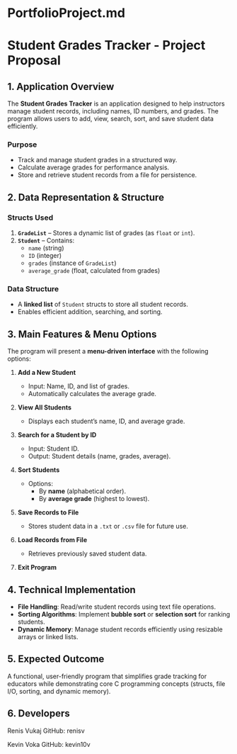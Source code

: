# PortfolioProject.md
# Student Grades Tracker - Project Proposal  

## **1. Application Overview**  
The **Student Grades Tracker** is an application designed to help instructors manage student records, including names, ID numbers, and grades. The program allows users to add, view, search, sort, and save student data efficiently.  

### **Purpose**  
- Track and manage student grades in a structured way.  
- Calculate average grades for performance analysis.  
- Store and retrieve student records from a file for persistence.  

## **2. Data Representation & Structure**  

### **Structs Used**  
1. **`GradeList`** – Stores a dynamic list of grades (as `float` or `int`).  
2. **`Student`** – Contains:  
   - `name` (string)  
   - `ID` (integer)  
   - `grades` (instance of `GradeList`)  
   - `average_grade` (float, calculated from grades)  

### **Data Structure**  
- A **linked list** of `Student` structs to store all student records.  
- Enables efficient addition, searching, and sorting.  

## **3. Main Features & Menu Options**  

The program will present a **menu-driven interface** with the following options:  

1. **Add a New Student**  
   - Input: Name, ID, and list of grades.  
   - Automatically calculates the average grade.  

2. **View All Students**  
   - Displays each student’s name, ID, and average grade.  

3. **Search for a Student by ID**  
   - Input: Student ID.  
   - Output: Student details (name, grades, average).  

4. **Sort Students**  
   - Options:  
     - By **name** (alphabetical order).  
     - By **average grade** (highest to lowest).  

5. **Save Records to File**  
   - Stores student data in a `.txt` or `.csv` file for future use.  

6. **Load Records from File**  
   - Retrieves previously saved student data.  

7. **Exit Program**  

## **4. Technical Implementation**  
- **File Handling**: Read/write student records using text file operations.  
- **Sorting Algorithms**: Implement **bubble sort** or **selection sort** for ranking students.  
- **Dynamic Memory**: Manage student records efficiently using resizable arrays or linked lists.  

## **5. Expected Outcome**  
A functional, user-friendly program that simplifies grade tracking for educators while demonstrating core C programming concepts (structs, file I/O, sorting, and dynamic memory).  

## **6. Developers**
Renis Vukaj
GitHub: renisv

Kevin Voka
GitHub: kevin10v
